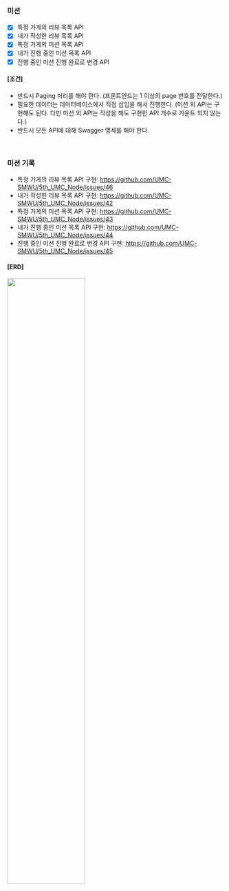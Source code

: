 ### 미션

-   [x] 특정 가게의 리뷰 목록 API
-   [x] 내가 작성한 리뷰 목록 API
-   [x] 특정 가게의 미션 목록 API
-   [x] 내가 진행 중인 미션 목록 API
-   [x] 진행 중인 미션 진행 완료로 변경 API

#### [조건]

-   반드시 Paging 처리를 해야 한다. (프론트엔드는 1 이상의 page 번호를 전달한다.)
-   필요한 데이터는 데이터베이스에서 직접 삽입을 해서 진행한다. (미션 외 API는 구현해도 된다. 다만 미션 외 API는 작성을 해도 구현한 API 개수로 카운트 되지 않는다.)
-   반드시 모든 API에 대해 Swagger 명세를 해야 한다.

<br>

### 미션 기록

-   특정 가게의 리뷰 목록 API 구현: https://github.com/UMC-SMWU/5th_UMC_Node/issues/46
-   내가 작성한 리뷰 목록 API 구현: https://github.com/UMC-SMWU/5th_UMC_Node/issues/42
-   특정 가게의 미션 목록 API 구현: https://github.com/UMC-SMWU/5th_UMC_Node/issues/43
-   내가 진행 중인 미션 목록 API 구현: https://github.com/UMC-SMWU/5th_UMC_Node/issues/44
-   진행 중인 미션 진행 완료로 변경 API 구현: https://github.com/UMC-SMWU/5th_UMC_Node/issues/45

#### [ERD]

<img src="https://github.com/mzeong/Study/assets/70924556/b446e3e4-76da-4cf7-b403-d5e1a49974a6" width="60%">
